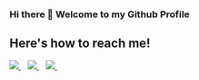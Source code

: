 <p align='center'>

### Hi there 👋 Welcome to my Github Profile

## Here's how to reach me!

   <a href="https://www.linkedin.com/in/zeynep-dellal-961764201/">
    <img src="https://img.shields.io/badge/zeynepdellal-follow%20on%20linkedin-blue?style=for-the-badge&logo=linkedin" />        
  </a>&nbsp;&nbsp;
  
  <a href="https://medium.com/@zeynep.dellal">
    <img src="https://img.shields.io/badge/Medium-12100E?style=for-the-badge&logo=medium&logoColor=white" />        
  </a>&nbsp;&nbsp;
  
  <a href="https://github.com/zedyjy">
    <img src="https://img.shields.io/badge/GitHub-100000?style=for-the-badge&logo=github&logoColor=white" />        
  </a>&nbsp;&nbsp;
  
</p>
<!--
![linkedn](https://img.shields.io/badge/LinkedIn-0077B5?style=for-the-badge&logo=linkedin&logoColor=white)(https://www.linkedin.com/in/zeynep-dellal-961764201/)
![medium](https://img.shields.io/badge/Medium-12100E?style=for-the-badge&logo=medium&logoColor=white)(https://medium.com/@zeynep.dellal)

##🌱 My Github Stats

[![Zey's GitHub stats](https://github-readme-stats.vercel.app/api?username=zedyjy)](https://github.com/zedyjy/github-readme-stats)

[![Zey's GitHub stats](https://github-readme-stats.vercel.app/api/top-langs/?username=zedyjy)]


Here are some ideas to get you started:

- 🔭 I’m currently working on ...
- 🌱 I’m currently learning ...
- 👯 I’m looking to collaborate on ...
- 🤔 I’m looking for help with ...
- 💬 Ask me about ...
- 📫 How to reach me: ...
- 😄 Pronouns: ...
- ⚡ Fun fact: ...--!>

